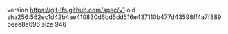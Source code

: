 version https://git-lfs.github.com/spec/v1
oid sha256:562ec1d42b4ae410830d6bd5dd516e437110b477d43598ff4a7f889beee8e696
size 946
